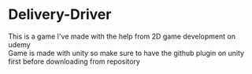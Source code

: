 # Delivery-Driver

This is a game I've made with the help from 2D game development on udemy </br> 
Game is made with unity so make sure to have the github plugin on unity first before downloading from repository
